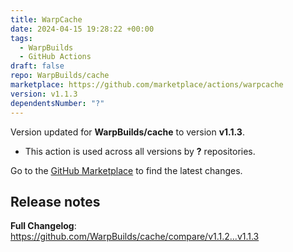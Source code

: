 ```yaml
---
title: WarpCache
date: 2024-04-15 19:28:22 +00:00
tags:
  - WarpBuilds
  - GitHub Actions
draft: false
repo: WarpBuilds/cache
marketplace: https://github.com/marketplace/actions/warpcache
version: v1.1.3
dependentsNumber: "?"
---
```



Version updated for **WarpBuilds/cache** to version **v1.1.3**.
- This action is used across all versions by **?** repositories.

Go to the [GitHub Marketplace](https://github.com/marketplace/actions/warpcache) to find the latest changes.

## Release notes

**Full Changelog**: https://github.com/WarpBuilds/cache/compare/v1.1.2...v1.1.3
